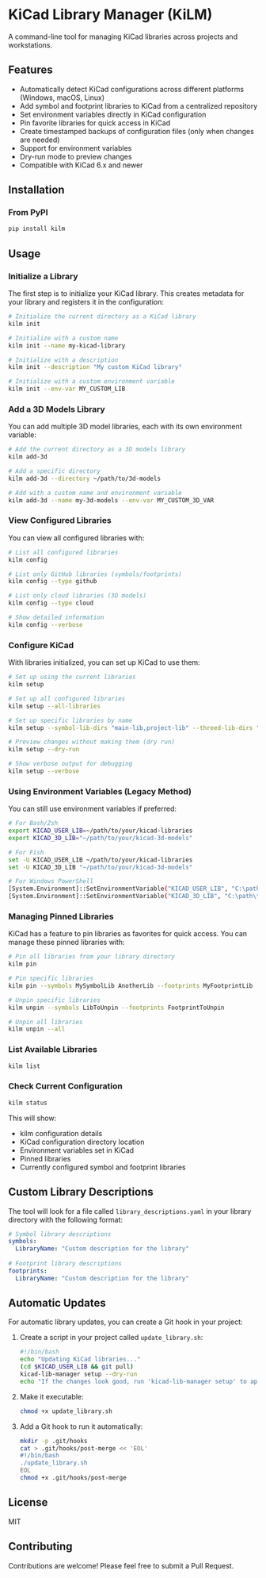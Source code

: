 # KiCad Library Manager (KiLM)

A command-line tool for managing KiCad libraries across projects and workstations.

## Features

- Automatically detect KiCad configurations across different platforms (Windows, macOS, Linux)
- Add symbol and footprint libraries to KiCad from a centralized repository
- Set environment variables directly in KiCad configuration
- Pin favorite libraries for quick access in KiCad
- Create timestamped backups of configuration files (only when changes are needed)
- Support for environment variables
- Dry-run mode to preview changes
- Compatible with KiCad 6.x and newer

## Installation

### From PyPI

```bash
pip install kilm
```

## Usage

### Initialize a Library

The first step is to initialize your KiCad library. This creates metadata for your library and registers it in the configuration:

```bash
# Initialize the current directory as a KiCad library
kilm init

# Initialize with a custom name
kilm init --name my-kicad-library

# Initialize with a description
kilm init --description "My custom KiCad library"

# Initialize with a custom environment variable
kilm init --env-var MY_CUSTOM_LIB
```

### Add a 3D Models Library

You can add multiple 3D model libraries, each with its own environment variable:

```bash
# Add the current directory as a 3D models library
kilm add-3d

# Add a specific directory
kilm add-3d --directory ~/path/to/3d-models

# Add with a custom name and environment variable
kilm add-3d --name my-3d-models --env-var MY_CUSTOM_3D_VAR
```

### View Configured Libraries

You can view all configured libraries with:

```bash
# List all configured libraries
kilm config

# List only GitHub libraries (symbols/footprints)
kilm config --type github

# List only cloud libraries (3D models)
kilm config --type cloud

# Show detailed information
kilm config --verbose
```

### Configure KiCad

With libraries initialized, you can set up KiCad to use them:

```bash
# Set up using the current libraries
kilm setup

# Set up all configured libraries
kilm setup --all-libraries

# Set up specific libraries by name
kilm setup --symbol-lib-dirs "main-lib,project-lib" --threed-lib-dirs "my-3d-models"

# Preview changes without making them (dry run)
kilm setup --dry-run

# Show verbose output for debugging
kilm setup --verbose
```

### Using Environment Variables (Legacy Method)

You can still use environment variables if preferred:

```bash
# For Bash/Zsh
export KICAD_USER_LIB=~/path/to/your/kicad-libraries
export KICAD_3D_LIB="~/path/to/your/kicad-3d-models"

# For Fish
set -U KICAD_USER_LIB ~/path/to/your/kicad-libraries
set -U KICAD_3D_LIB "~/path/to/your/kicad-3d-models"

# For Windows PowerShell
[System.Environment]::SetEnvironmentVariable("KICAD_USER_LIB", "C:\path\to\your\kicad-libraries", "User")
[System.Environment]::SetEnvironmentVariable("KICAD_3D_LIB", "C:\path\to\your\kicad-3d-models", "User")
```

### Managing Pinned Libraries

KiCad has a feature to pin libraries as favorites for quick access. You can manage these pinned libraries with:

```bash
# Pin all libraries from your library directory
kilm pin

# Pin specific libraries
kilm pin --symbols MySymbolLib AnotherLib --footprints MyFootprintLib

# Unpin specific libraries
kilm unpin --symbols LibToUnpin --footprints FootprintToUnpin

# Unpin all libraries
kilm unpin --all
```

### List Available Libraries

```bash
kilm list
```

### Check Current Configuration

```bash
kilm status
```

This will show:
- kilm configuration details
- KiCad configuration directory location
- Environment variables set in KiCad
- Pinned libraries
- Currently configured symbol and footprint libraries

## Custom Library Descriptions

The tool will look for a file called `library_descriptions.yaml` in your library directory with the following format:

```yaml
# Symbol library descriptions
symbols:
  LibraryName: "Custom description for the library"
  
# Footprint library descriptions
footprints:
  LibraryName: "Custom description for the library"
```

## Automatic Updates

For automatic library updates, you can create a Git hook in your project:

1. Create a script in your project called `update_library.sh`:

   ```bash
   #!/bin/bash
   echo "Updating KiCad libraries..."
   (cd $KICAD_USER_LIB && git pull)
   kicad-lib-manager setup --dry-run
   echo "If the changes look good, run 'kicad-lib-manager setup' to apply them."
   ```

2. Make it executable:

   ```bash
   chmod +x update_library.sh
   ```

3. Add a Git hook to run it automatically:

   ```bash
   mkdir -p .git/hooks
   cat > .git/hooks/post-merge << 'EOL'
   #!/bin/bash
   ./update_library.sh
   EOL
   chmod +x .git/hooks/post-merge
   ```

## License

MIT

## Contributing

Contributions are welcome! Please feel free to submit a Pull Request.
